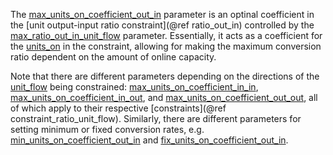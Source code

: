 The [max\_units\_on\_coefficient\_out\_in](@ref) parameter is an optinal coefficient in the
[unit output-input ratio constraint](@ref ratio_out_in) controlled by the [max\_ratio\_out\_in\_unit\_flow](@ref) parameter.
Essentially, it acts as a coefficient for the [units\_on](@ref) in the constraint,
allowing for making the maximum conversion ratio dependent on the amount of online capacity.

Note that there are different parameters depending on the directions of the [unit\_flow](@ref)
being constrained: [max\_units\_on\_coefficient\_in\_in](@ref), [max\_units\_on\_coefficient\_in\_out](@ref), and
[max\_units\_on\_coefficient\_out\_out](@ref), all of which apply to their respective [constraints](@ref constraint_ratio_unit_flow).
Similarly, there are different parameters for setting minimum or fixed conversion rates, e.g.
[min\_units\_on\_coefficient\_out\_in](@ref) and [fix\_units\_on\_coefficient\_out\_in](@ref).
